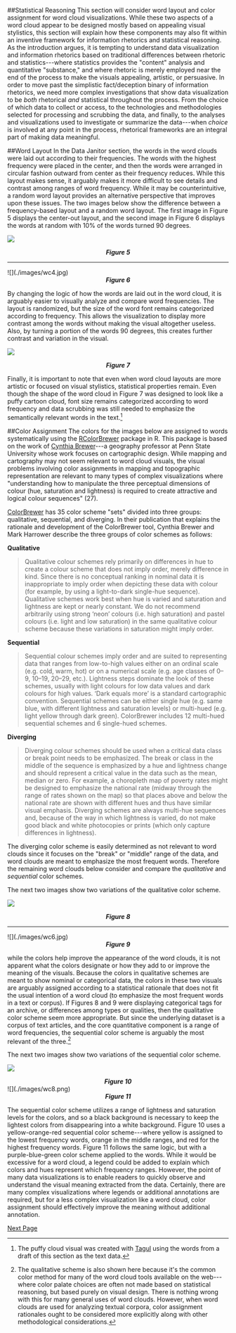 ##Statistical Reasoning
This section will consider word layout and color assignment for word cloud visualizations. While these two aspects of a word cloud appear to be designed mostly based on appealing visual stylistics, this section will explain how these components may also fit within an inventive framework for information rhetorics and statistical reasoning. As the introduction argues, it is tempting to understand data visualization and information rhetorics based on traditional differences between rhetoric and statistics---where statistics provides the "content" analysis and quantitative "substance," and where rhetoric is merely employed near the end of the process to make the visuals appealing, artistic, or persuasive. In order to move past the simplistic fact/deception binary of information rhetorics, we need more complex investigations that show data visualization to be *both* rhetorical *and* statistical throughout the process. From the choice of which data to collect or access, to the technologies and methodologies selected for processing and scrubbing the data, and finally, to the analyses and visualizations used to investigate or summarize the data---when *choice* is involved at any point in the process, rhetorical frameworks are an integral part of making data meaningful.

##Word Layout
In the Data Janitor section, the words in the word clouds were laid out according to their frequencies. The words with the highest frequency were placed in the center, and then the words were arranged in circular fashion outward from center as their frequency reduces. While this layout makes sense, it arguably makes it more difficult to see details and contrast among ranges of word frequency. While it may be counterintuitive, a random word layout provides an alternative perspective that improves upon these issues. The two images below show the difference between a frequency-based layout and a random word layout. The first image in Figure 5 displays the center-out layout, and the second image in Figure 6 displays the words at random with 10% of the words turned 90 degrees. 

![](./images/wc3.jpg)
<center>
  <em><strong>Figure 5</strong></em>
</center>
<hr>
![](./images/wc4.jpg)
<center>
  <em><strong>Figure 6</strong></em>
</center>

By changing the logic of how the words are laid out in the word cloud, it is arguably easier to visually analyze and compare word frequencies. The layout is randomized, but the size of the word font remains categorized according to frequency. This allows the visualization to display more contrast among the words without making the visual altogether useless. Also, by turning a portion of the words 90 degrees, this creates further contrast and variation in the visual. 

![](./images/cloud1.jpg)
<center>
  <em><strong>Figure 7</strong></em>
</center>

Finally, it is important to note that even when word cloud layouts are more artistic or focused on visual stylistics, statistical properties remain. Even though the shape of the word cloud in Figure 7 was designed to look like a puffy cartoon cloud, font size remains categorized according to word frequency and data scrubbing was still needed to emphasize the semantically relevant words in the text.[^1] 

##Color Assignment
The colors for the images below are assigned to words systematically using the [RColorBrewer](https://cran.r-project.org/web/packages/RColorBrewer/RColorBrewer.pdf) package in R. This package is based on the work of [Cynthia Brewer](http://www.geog.psu.edu/people/brewer-cynthia)---a geography professor at Penn State University whose work focuses on cartographic design. While mapping and cartography may not seem relevant to word cloud visuals, the visual problems involving color assignments in mapping and topographic representation are relevant to many types of complex visualizations where "understanding how to manipulate the three perceptual dimensions of colour (hue, saturation and lightness) is required to create attractive and logical colour sequences" (27). 

[ColorBrewer](http://colorbrewer.org) has 35 color scheme "sets" divided into three groups: qualitative, sequential, and diverging. In their publication that explains the rationale and development of the ColorBrewer tool, Cynthia Brewer and Mark Harrower describe the three groups of color schemes as follows:

**Qualitative**

> Qualitative colour schemes rely primarily on differences in hue to create a colour scheme 
> that does not imply order, merely difference in kind. Since there is no conceptual 
> ranking in nominal data it is inappropriate to imply order when depicting these data with 
> colour (for example, by using a light-to-dark single-hue sequence). Qualitative schemes 
> work best when hue is varied and saturation and lightness are kept or nearly constant. We 
> do not recommend arbitrarily using strong ‘neon’ colours (i.e. high saturation) and 
> pastel colours (i.e. light and low saturation) in the same qualitative colour scheme 
> because these variations in saturation might imply order.

**Sequential**

> Sequential colour schemes imply order and are suited to representing data that ranges 
> from low-to-high values either on an ordinal scale (e.g. cold, warm, hot) or on a 
> numerical scale (e.g. age classes of 0–9, 10–19, 20–29, etc.). Lightness steps dominate 
> the look of these schemes, usually with light colours for low data values and dark 
> colours for high values. ‘Dark equals more’ is a standard cartographic convention. 
> Sequential schemes can be either single hue (e.g. same blue, with different lightness and 
> saturation levels) or multi-hued (e.g. light yellow through dark green). ColorBrewer 
> includes 12 multi-hued sequential schemes and 6 single-hued schemes.

**Diverging**

> Diverging colour schemes should be used when a critical data class or break point needs 
> to be emphasized. The break or class in the middle of the sequence is emphasized by a hue 
> and lightness change and should represent a critical value in the data such as the mean, 
> median or zero. For example, a choropleth map of poverty rates might be designed to 
> emphasize the national rate (midway through the range of rates shown on the map) so that 
> places above and below the national rate are shown with different hues and thus have 
> similar visual emphasis. Diverging schemes are always multi-hue sequences and, because of 
> the way in which lightness is varied, do not make good black and white photocopies or 
> prints (which only capture differences in lightness).

The diverging color scheme is easily determined as not relevant to word clouds since it focuses on the "break" or "middle" range of the data, and word clouds are meant to emphasize the most frequent words. Therefore the remaining word clouds below consider and compare the *qualitative* and *sequential* color schemes. 

The next two images show two variations of the qualitative color scheme. 

![](./images/wc5.jpg)
<center>
  <em><strong>Figure 8</strong></em>
</center>
<hr>
![](./images/wc6.jpg)
<center>
  <em><strong>Figure 9</strong></em>
</center>

while the colors help improve the appearance of the word clouds, it is not apparent what the colors designate or how they add to or improve the meaning of the visuals. Because the colors in qualitative schemes are meant to show nominal or categorical data, the colors in these two visuals are arguably assigned according to a statistical rationale that does not fit the usual intention of a word cloud (to emphasize the most frequent words in a text or corpus). If Figures 8 and 9 were displaying categorical tags for an archive, or differences among types or qualities, then the qualitative color scheme seem more appropriate. But since the underlying dataset is a corpus of text articles, and the core quantitative component is a range of word frequencies, the sequential color scheme is arguably the most relevant of the three.[^2]

The next two images show two variations of the sequential color scheme. 

![](./images/wc7.png)
<center>
  <em><strong>Figure 10</strong></em>
</center>
![](./images/wc8.png)
<center>
  <em><strong>Figure 11</strong></em>
</center>

The sequential color scheme utilizes a range of lightness and saturation levels for the colors, and so a black background is necessary to keep the lightest colors from disappearing into a white background. Figure 10 uses a yellow-orange-red sequential color scheme---where yellow is assigned to the lowest frequency words, orange in the middle ranges, and red for the highest frequency words. Figure 11 follows the same logic, but with a purple-blue-green color scheme applied to the words. While it would be excessive for a word cloud, a legend could be added to explain which colors and hues represent which frequency ranges. However, the point of many data visualizations is to enable readers to quickly observe and understand the visual meaning extracted from the data. Certainly, there are many complex visualizations where legends or additional annotations are required, but for a less complex visualization like a word cloud, color assignment should effectively improve the meaning without additional annotation. 

<a href="http://aaronbeveridge.com/data-janitor/conclusion.html" class="myButton">Next Page</a>

[^1]: The puffy cloud visual was created with [Tagul](https://tagul.com/) using the words from a draft of this section as the text data.
[^2]: The qualitative scheme is also shown here because it's the common color method for many of the word cloud tools available on the web---where color palate choices are often not made based on statistical reasoning, but based purely on visual design. There is nothing wrong with this for many general uses of word clouds. However, when word clouds are used for analyzing textual corpora, color assignment rationales ought to be considered more explicitly along with other methodological considerations.
